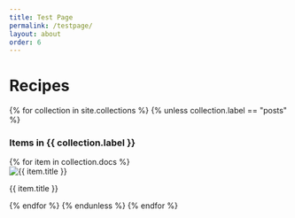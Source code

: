 ```yaml
---
title: Test Page
permalink: /testpage/
layout: about
order: 6
---
```

<html>
  <body>
    <h1>Recipes</h1>
    <div>
      {% for collection in site.collections %}
        {% unless collection.label == "posts" %}
          <h3>
            Items in {{ collection.label }}
          </h3>
          <grid>
            {% for item in collection.docs %}
              <div>
                <img src="{{ item.image }}" alt="{{ item.title }}" />
                <p>{{ item.title }}</p>
              </div>
            {% endfor %}
          </grid>
        {% endunless %}
      {% endfor %}
    </div>
  </body>
</html>